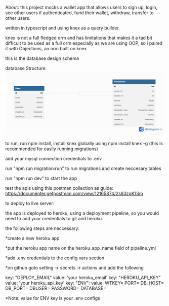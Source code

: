 About: this project mocks a wallet app that allows users to sign up, login, see other users if authenticated, fund their wallet, withdraw, transfer to other users.

written in typescript and using knex as a query builder.

knex is not a full fledged orm and has limitations that makes it a tad bit difficult to be used as a full orm especially as we are using OOP, so i paired it with Objections, an orm built on knex

this is the database design schema

database Structure:
![My Image](./images/dbschema.png)

to run, run npm install, 
install knex globally using npm install knex -g (this is recommended for easily running migrations)

add your mysql connection credentials to .env

run "npm run migration:run" to run migrations and create neccesary tables

run "npm run dev" to start the app

test the apis using this postman collection as guide:
https://documenter.getpostman.com/view/12165874/2s83zpK1Sm

to deploy to live server:

the app is deployed to heroku, using a deployment pipeline, so you would need to add your credentials to git and heroku.

the following steps are neccessary:


*create a new heroku app

*put the heroku app name on the heroku_app_name field of pipeline.yml 

*add .env credentials to the config vars section

*on github goto setting -> secrets -> actions and add the following

key: "DEPLOY_EMAIL" value: 'your heroku_email'
key: "HEROKU_API_KEY" value: 'your heroku_api_key'
key: "ENV": value:  WTKEY=
                    PORT=
                    DB_HOST=
                    DB_PORT=
                    DBUSER=
                    PASSWORD=
                    DATABASE=

*Note: value for ENV key is your .env configs





